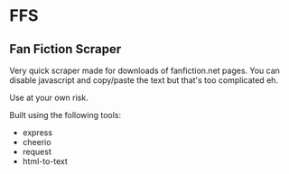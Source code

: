 # FFS
## Fan Fiction Scraper

Very quick scraper made for downloads of fanfiction.net pages. You can disable javascript and copy/paste the text but that's too complicated eh.

Use at your own risk.

Built using the following tools:

* express
* cheerio
* request
* html-to-text
